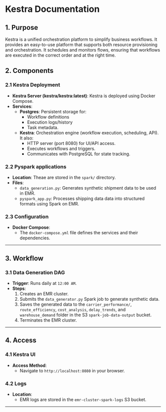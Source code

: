 # **Kestra Documentation**

## **1. Purpose**

Kestra is a unified orchestration platform to simplify business workflows. It provides an easy-to-use platform that supports both resource provisioning and orchestration. It schedules and monitors flows, ensuring that workflows are executed in the correct order and at the right time.

## **2. Components**
### **2.1 Kestra Deployment**
- **Kestra Server (kestra/kestra:latest)**: Kestra is deployed using Docker Compose.
- **Services**:
  - **Postgres**: Persistent storage for:
    -  Workflow definitions
    -  Execution logs/history
    -  Task metadata.
  - **Kestra**: Orchestration engine (workflow execution, scheduling, API). It also:
    - HTTP server (port 8080) for UI/API access.
    - Executes workflows and triggers.
    - Communicates with PostgreSQL for state tracking.

### **2.2 Pyspark applications**
- **Location**: Theae are stored in the `spark/` directory.
- **Files**:
  - `data_generation.py`: Generates synthetic shipment data to be used in EMR.
  - `pyspark_app.py`: Processes shipping data data into structured formats using Spark on EMR.

### **2.3 Configuration**
- **Docker Compose**:
  - The `docker-compose.yml` file defines the services and their dependencies.

---

## **3. Workflow**
### **3.1 Data Generation DAG**
- **Trigger**: Runs daily at `12:00 AM`.
- **Steps**:
  1. Creates an EMR cluster.
  2. Submits the `data_generator.py` Spark job to generate synthetic data.
  3. Saves the generated data to the `carrier_performance/`, `route_efficiency`, `cost_analysis`, `delay_trends`, and `warehouse_demand` folder in the S3 `spark-job-data-output` bucket.
  54. Terminates the EMR cluster.

---

## **4. Access**
### **4.1 Kestra UI**
- **Access Method**:
  - Navigate to `http://localhost:8080` in your browser.

### **4.2 Logs**
- **Location**:
  - EMR logs are stored in the `emr-cluster-spark-logs` S3 bucket.

---
